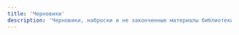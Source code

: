 ```yaml
---
title: 'Черновики'
description: 'Черновики, наброски и не законченные материалы библиотеки.'
---
```

